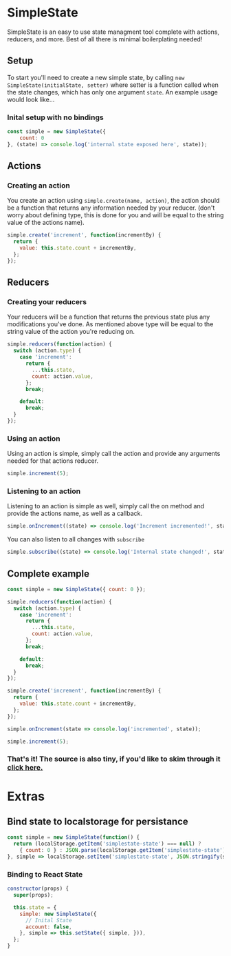# SimpleState

SimpleState is an easy to use state managment tool complete with actions, reducers, and more. Best of all there is minimal boilerplating needed!

## Setup
To start you'll need to create a new simple state, by calling `new SimpleState(initialState, setter)` where setter is a function
called when the state changes, which has only one argument `state`. An example usage would look like...

### Inital setup with no bindings

```javascript
const simple = new SimpleState({
	count: 0
}, (state) => console.log('internal state exposed here', state));
```

## Actions

### Creating an action
You create an action using `simple.create(name, action)`, the action should be a function that returns any information needed by your reducer. (don't worry about defining type, this is done for you and will be equal to the string value of the actions name).

```javascript
simple.create('increment', function(incrementBy) {
  return {
    value: this.state.count + incrementBy,
  };
});
```
## Reducers

### Creating your reducers
Your reducers will be a function that returns the previous state plus any modifications you've done. As mentioned above type will be equal to the string value of the action you're reducing on.

```javascript
simple.reducers(function(action) {
  switch (action.type) {
    case 'increment':
      return {
        ...this.state,
        count: action.value,
      };
      break;

    default:
      break;
  }
});
```

### Using an action
Using an action is simple, simply call the action and provide any arguments needed for that actions reducer.

```javascript
simple.increment(5);
```

### Listening to an action
Listening to an action is simple as well, simply call the on method and provide the actions name, as well as a callback.

```javascript
simple.onIncrement((state) => console.log('Increment incremented!', state));
```

You can also listen to all changes with `subscribe`

```javascript
simple.subscribe((state) => console.log('Internal state changed!', state));
```

## Complete example

```javascript
const simple = new SimpleState({ count: 0 });

simple.reducers(function(action) {
  switch (action.type) {
    case 'increment':
      return {
        ...this.state,
        count: action.value,
      };
      break;

    default:
      break;
  }
});

simple.create('increment', function(incrementBy) {
  return {
    value: this.state.count + incrementBy,
  };
});

simple.onIncrement(state => console.log('incremented', state));

simple.increment(5);
```


### That's it! The source is also tiny, if you'd like to skim through it [click here.](https://gitlab.com/wski/SimpleState/blob/master/src.js)

# Extras

## Bind state to localstorage for persistance

```javascript
const simple = new SimpleState(function() {
  return (localStorage.getItem('simplestate-state') === null) ?
    { count: 0 } : JSON.parse(localStorage.getItem('simplestate-state'));
}, simple => localStorage.setItem('simplestate-state', JSON.stringify(simple.state)));
```

### Binding to React State

```javascript
constructor(props) {
  super(props);

  this.state = {
    simple: new SimpleState({
      // Inital State
      account: false,
    }, simple => this.setState({ simple, })),
  };
}
```